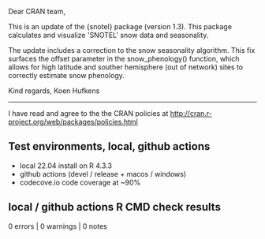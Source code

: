 Dear CRAN team,

This is an update of the {snotel} package (version 1.3). This package calculates and visualize 'SNOTEL' snow data and seasonality.

The update includes a correction to the snow seasonality algorithm. This fix surfaces the offset parameter in the snow_phenology() function, which allows for high latitude and souther hemisphere (out of network) sites to correctly estimate snow phenology.

Kind regards,
Koen Hufkens

--- 

I have read and agree to the the CRAN policies at
http://cran.r-project.org/web/packages/policies.html

## Test environments, local, github actions

- local 22.04 install on R 4.3.3
- github actions (devel / release + macos / windows)
- codecove.io code coverage at ~90%

## local / github actions R CMD check results

0 errors | 0 warnings | 0 notes